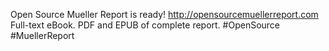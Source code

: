 Open Source Mueller Report is ready!
http://opensourcemuellerreport.com
Full-text eBook.
PDF and EPUB of complete report.
#OpenSource #MuellerReport
